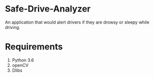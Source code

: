 # Safe-Drive-Analyzer
An application that would alert drivers if they are drowsy or sleepy while driving.

# Requirements
1. Python 3.6
2. openCV
3. Dlibs
